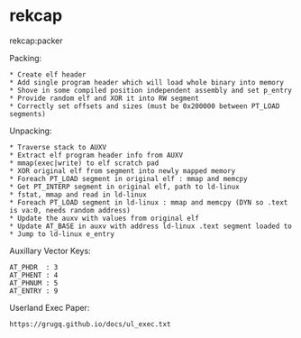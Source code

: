 # rekcap
rekcap:packer


Packing:

    * Create elf header
    * Add single program header which will load whole binary into memory
    * Shove in some compiled position independent assembly and set p_entry
    * Provide random elf and XOR it into RW segment
    * Correctly set offsets and sizes (must be 0x200000 between PT_LOAD segments)


Unpacking:

    * Traverse stack to AUXV
    * Extract elf program header info from AUXV
    * mmap(exec|write) to elf scratch pad
    * XOR original elf from segment into newly mapped memory
    * Foreach PT_LOAD segment in original elf : mmap and memcpy
    * Get PT_INTERP segment in original elf, path to ld-linux
    * fstat, mmap and read in ld-linux
    * Foreach PT_LOAD segment in ld-linux : mmap and memcpy (DYN so .text is va:0, needs random address)
    * Update the auxv with values from original elf
    * Update AT_BASE in auxv with address ld-linux .text segment loaded to
    * Jump to ld-linux e_entry


Auxillary Vector Keys:

    AT_PHDR  : 3
    AT_PHENT : 4
    AT_PHNUM : 5
    AT_ENTRY : 9


Userland Exec Paper:

    https://grugq.github.io/docs/ul_exec.txt
